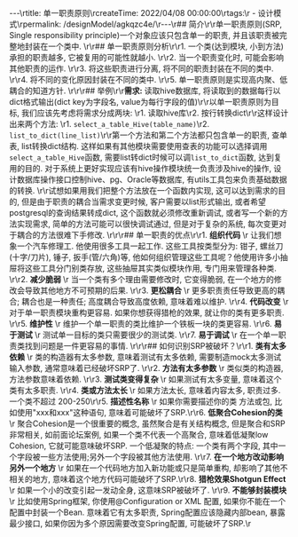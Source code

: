 ---\rtitle: 单一职责原则\rcreateTime: 2022/04/08 00:00:00\rtags:\r  - 设计模式\rpermalink: /designModel/agkqzc4e/\r---\r## 简介\r\r单一职责原则(SRP, Single responsibility principle)一个对象应该只包含单一的职责, 并且该职责被完整地封装在一个类中. \r\r## 单一职责原则分析\r\r1. 一个类(达到模块, 小到方法)承担的职责越多, 它被复用的可能性就越小. \r\r2. 当一个职责变化时, 可能会影响其他职责的运作. \r\r3. 将这些职责进行分离, 将不同的职责封装在不同的类中. \r\r4. 将不同的变化原因封装在不同的类中. \r\r5. 单一职责原则是实现高内聚、低耦合的知道方针. \r\r\r## 举例\r\r**需求:** 读取hive数据库, 将读取到的数据每行以dict格式输出(dict key为字段名, value为每行字段的值)\r\r以单一职责原则为目标, 我们应该先考虑将需求分成两块: \r1. 读取hive库\r2. 按行转换dict\r\r这样设计出来两个方法: \r1. `select_a_table_Hive(table_name)`\r2. `list_to_dict(line_list)`\r\r第一个方法和第二个方法都只包含单一的职责, 查单表, list转换dict结构. 这样如果有其他模块需要使用查表的功能可以选择调用`select_a_table_Hive`函数, 需要list转dict时候可以调`list_to_dict`函数, 达到复用的目的. 对于系统上更好实现应该有hive操作模块统一负责涉及hive的操作, 设计数据库操作接口控制hive、pg、Oracle等数据库, 有utils工具包来负责基础数据的转换. \r\r试想如果用我们把整个方法放在一个函数内实现, 这可以达到需求的目的, 但是由于职责的耦合当需求变更时候, 客户需要以list形式输出, 或者希望postgresql的查询结果转成dict, 这个函数就必须修改重新调试, 或者写一个新的方法实现需求, 简单的方法可能可以很快调试通过, 但是对于复杂的系统, 每次变更对于耦合的方法很难下手修改. \r\r\r## 单一职责的优点\r\r1. **组织代码** \r   让我们想象一个汽车修理工.  他使用很多工具​​一起工作. 这些工具按类型分为: 钳子, 螺丝刀(十字/刀片), 锤子, 扳手(管/六角)等, 他如何组织管理这些工具呢？他使用许多小抽屉将这些工具分门别类存放, 这些抽屉其实类似模块作用, 专门用来管理各种类. \r\r2. **减少脆弱** \r   当一个类有多个理由需要修改时, 它变得脆弱, 在一个地方的修改会导致其他地方不可预期的后果. \r\r3. **更松耦合** \r   更多职责责任导致更高的耦合; 耦合也是一种责任; 高度耦合导致高度依赖, 意味着难以维护. \r\r4. **代码改变** \r   对于单一职责模块重构更容易.  如果你想获得猎枪的效果, 就让你的类有更多职责. \r\r5. **维护性** \r   维护一个单一职责的类比维护一个铁板一块的类更容易. \r\r6. **易于测试** \r   测试单一目标的类只需要很少的测试类. \r\r7. **易于调试** \r   在一个单一职责类找到问题是一件更容易的事情. \r\r\r## 如何识别SRP被破坏？\r\r1. **类有太多依赖** \r   类的构造器有太多参数, 意味着测试有太多依赖, 需要制造mock太多测试输入参数, 通常意味着已经破坏SRP了. \r\r2. **方法有太多参数** \r   类似类的构造器, 方法参数意味着依赖. \r\r3. **测试类变得复杂** \r   如果测试有太多变量, 意味着这个类有太多职责. \r\r4. **类或方法太长** \r   如果方法太长, 意味着内容太多, 职责过多.  一个类不超过 200-250\r\r5. **描述性名称** \r   如果你需要描述你的类 方法或包, 比如使用"xxx和xxx"这种语句, 意味着可能破坏了SRP.\r\r6. **低聚合Cohesion的类** \r   聚合Cohesion是一个很重要的概念, 虽然聚合是有关结构概念, 但是聚合和SRP非常相关, 如前面论坛案例, 如果一个类不代表一个高聚合, 意味着低凝聚low Cohesion, 它就可能意味破坏SRP. 一个低凝聚的特点:  一个类有两个字段, 其中一个字段被一些方法使用;另外一个字段被其他方法使用. \r\r7. **在一个地方改动影响另外一个地方** \r   如果在一个代码地方加入新功能或只是简单重构, 却影响了其他不相关的地方, 意味着这个地方代码可能破坏了SRP.\r\r8. **猎枪效果Shotgun Effect** \r   如果一个小的改变引起一发动全身, 这意味SRP被破坏了. \r\r9.  **不能够封装模块** \r    比如使用Spring框架, 你使用@Configuration or XML 配置, 如果你不能在一个配置中封装一个Bean. 意味着它有太多职责, Spring配置应该隐藏内部bean, 暴露最少接口, 如果你因为多个原因需要改变Spring配置, 可能破坏了SRP.\r